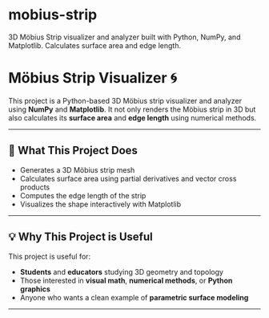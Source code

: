 # mobius-strip
3D Möbius Strip visualizer and analyzer built with Python, NumPy, and Matplotlib. Calculates surface area and edge length.

# Möbius Strip Visualizer 🌀

This project is a Python-based 3D Möbius strip visualizer and analyzer using **NumPy** and **Matplotlib**. It not only renders the Möbius strip in 3D but also calculates its **surface area** and **edge length** using numerical methods.

---

## 🚀 What This Project Does

- Generates a 3D Möbius strip mesh
- Calculates surface area using partial derivatives and vector cross products
- Computes the edge length of the strip
- Visualizes the shape interactively with Matplotlib

---

## 💡 Why This Project is Useful

This project is useful for:
- **Students** and **educators** studying 3D geometry and topology
- Those interested in **visual math**, **numerical methods**, or **Python graphics**
- Anyone who wants a clean example of **parametric surface modeling**

---



